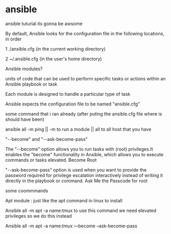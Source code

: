 # ansible 
ansible tuturial
its gonna be awsome



By default, Ansible looks for the configuration file in the following locations, in order

1    ./ansible.cfg (in the current working directory)

2   ~/.ansible.cfg (in the user's home directory)


Ansible modules?

units of code that can be used to perform specific tasks or actions within an Ansible playbook or task

Each module is designed to handle a particular type of task


Ansible expects the configuration file to be named "ansible.cfg"



some command that i ran already (after puting the ansible.cfg file where is should have been)

ansible all -m ping  ||  -m     to run a module  || all     to all host that you have  





"--become" and "--ask-become-pass"

The "--become" option allows you to run tasks with (root) privileges.It enables the "become" functionality in Ansible, which allows you to execute commands or tasks elevated.       Become Root

"--ask-become-pass" option is used when you want to provide the password required for privilege escalation interactively instead of writing it directly in the playbook or command.           Ask Me the Passcode for root




some coommmands



Apt module : just like the apt command in linux to install

Ansible all -m apt -a name:tmux 
to use this command we need elevated privileges so we do this instead 

Ansible all -m apt -a name:tmux —become –ask-become-pass






















